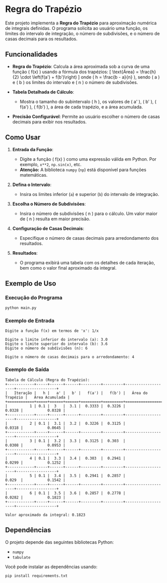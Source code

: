 # Regra do Trapézio

Este projeto implementa a **Regra do Trapézio** para aproximação numérica de integrais definidas. O programa solicita ao usuário uma função, os limites do intervalo de integração, o número de subdivisões, e o número de casas decimais para os resultados.

## Funcionalidades

- **Regra do Trapézio**: Calcula a área aproximada sob a curva de uma função \( f(x) \) usando a fórmula dos trapézios:
  \[
  \text{Área} = \frac{h}{2} \cdot \left(f(a') + f(b')\right)
  \]
  onde \( h = \frac{b - a}{n} \), sendo \( a \) e \( b \) os limites do intervalo e \( n \) o número de subdivisões.

- **Tabela Detalhada de Cálculo**: 
  - Mostra o tamanho do subintervalo \( h \), os valores de \( a' \), \( b' \), \( f(a') \), \( f(b') \), a área de cada trapézio, e a área acumulada.

- **Precisão Configurável**: Permite ao usuário escolher o número de casas decimais para exibir nos resultados.

## Como Usar

1. **Entrada da Função**: 
   - Digite a função \( f(x) \) como uma expressão válida em Python. Por exemplo, `x**2`, `np.sin(x)`, etc.
   - **Atenção:** A biblioteca `numpy` (`np`) está disponível para funções matemáticas.

2. **Defina o Intervalo**:
   - Insira os limites inferior (`a`) e superior (`b`) do intervalo de integração.

3. **Escolha o Número de Subdivisões**:
   - Insira o número de subdivisões \( n \) para o cálculo. Um valor maior de \( n \) resulta em maior precisão.

4. **Configuração de Casas Decimais**:
   - Especifique o número de casas decimais para arredondamento dos resultados.

5. **Resultados**:
   - O programa exibirá uma tabela com os detalhes de cada iteração, bem como o valor final aproximado da integral.

## Exemplo de Uso

### Execução do Programa
```bash
python main.py
```

### Exemplo de Entrada
```plaintext
Digite a função f(x) em termos de 'x': 1/x

Digite o limite inferior do intervalo (a): 3.0
Digite o limite superior do intervalo (b): 3.6
Digite o número de subdivisões (n): 6

Digite o número de casas decimais para o arredondamento: 4
```

### Exemplo de Saída
```plaintext
Tabela de Cálculo (Regra do Trapézio):
+------------+-----+------+------+---------+---------+--------------------+------------------+
|   Iteração |   h |   a' |   b' |   f(a') |   f(b') |   Área do Trapézio |   Área Acumulada |
+============+=====+======+======+=========+=========+====================+==================+
|          1 | 0.1 |  3   |  3.1 |  0.3333 |  0.3226 |             0.0328 |           0.0328 |
+------------+-----+------+------+---------+---------+--------------------+------------------+
|          2 | 0.1 |  3.1 |  3.2 |  0.3226 |  0.3125 |             0.0318 |           0.0645 |
+------------+-----+------+------+---------+---------+--------------------+------------------+
|          3 | 0.1 |  3.2 |  3.3 |  0.3125 |  0.303  |             0.0308 |           0.0953 |
+------------+-----+------+------+---------+---------+--------------------+------------------+
|          4 | 0.1 |  3.3 |  3.4 |  0.303  |  0.2941 |             0.0299 |           0.1252 |
+------------+-----+------+------+---------+---------+--------------------+------------------+
|          5 | 0.1 |  3.4 |  3.5 |  0.2941 |  0.2857 |             0.029  |           0.1542 |
+------------+-----+------+------+---------+---------+--------------------+------------------+
|          6 | 0.1 |  3.5 |  3.6 |  0.2857 |  0.2778 |             0.0282 |           0.1823 |
+------------+-----+------+------+---------+---------+--------------------+------------------+

Valor aproximado da integral: 0.1823
```

## Dependências

O projeto depende das seguintes bibliotecas Python:

- `numpy`
- `tabulate`

Você pode instalar as dependências usando:

```bash
pip install requirements.txt
```

